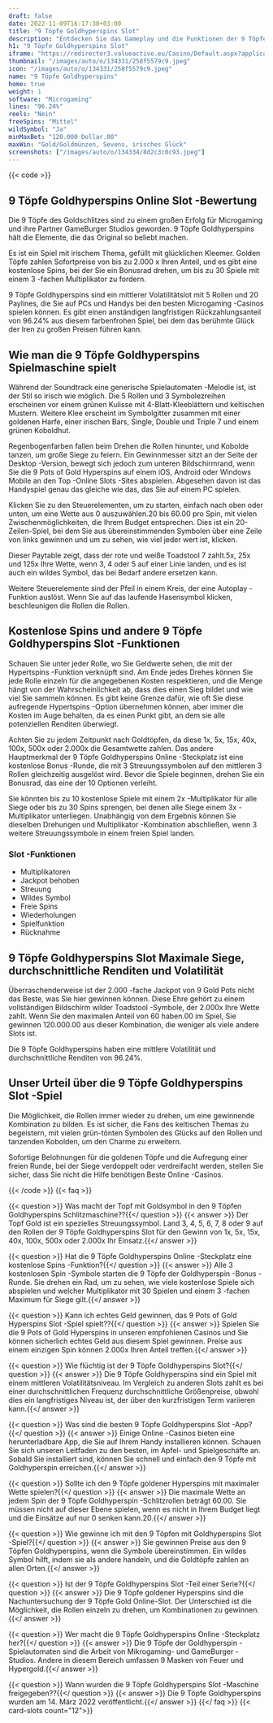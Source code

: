 ```yaml
---
draft: false
date: 2022-11-09T16:17:38+03:00
title: "9 Töpfe Goldhyperspins Slot"
description: "Entdecken Sie das Gameplay und die Funktionen der 9 Töpfe von Goldhyperspins Online Slot in unserer vollständigen Bewertung. Wir zeigen auch, wo wir mit dem besten Casino -Bonus spielen können."
h1: "9 Töpfe Goldhyperspins Slot"
iframe: "https://redirector3.valueactive.eu/Casino/Default.aspx?applicationid=1023&theme=quickfiressl&usertype=5&sext1=demo&sext2=demo&csid=1867&serverid=1867&variant=MAL-Demo&gameid=9PotsOfGoldHyperSpinsDesktop&ul=en&allowmixedMode=1&bypassFlashPrompt=1&preferexternal=1&callback=cms.widget.Game.externalEventHandler&lobbyURL=https://slotcatalog.com/en/slots/9-Pots-of-Gold-HyperSpins"
thumbnail: "/images/auto/o/134331/258f5579c9.jpeg"
icon: "/images/auto/o/134331/258f5579c9.jpeg"
name: "9 Töpfe Goldhyperspins"
home: true
weight: 1
software: "Microgaming"
lines: "96.24%"
reels: "Nein"
freeSpins: "Mittel"
wildSymbol: "Ja"
minMaxBet: "120.000 Dollar.00"
maxWin: "Gold/Goldmünzen, Sevens, irisches Glück"
screenshots: ["/images/auto/o/134334/8d2c3c0c93.jpeg"]
---
```


{{< code >}}<h2>9 Töpfe Goldhyperspins Online Slot -Bewertung</h2><p>Die 9 Töpfe des Goldschlitzes sind zu einem großen Erfolg für Microgaming und ihre Partner GameBurger Studios geworden. 9 Töpfe Goldhyperspins hält die Elemente, die das Original so beliebt machen.</p><p>Es ist ein Spiel mit irischem Thema, gefüllt mit glücklichen Kleemer. Golden Töpfe zahlen Sofortpreise von bis zu 2.000 x Ihren Anteil, und es gibt eine kostenlose Spins, bei der Sie ein Bonusrad drehen, um bis zu 30 Spiele mit einem 3 -fachen Multiplikator zu fordern.</p><p>9 Töpfe Goldhyperspins sind ein mittlerer Volatilitätslot mit 5 Rollen und 20 Paylines, die Sie auf PCs und Handys bei den besten Microgaming -Casinos spielen können. Es gibt einen anständigen langfristigen Rückzahlungsanteil von 96.24% aus diesem farbenfrohen Spiel, bei dem das berühmte Glück der Iren zu großen Preisen führen kann.</p><h2>Wie man die 9 Töpfe Goldhyperspins Spielmaschine spielt</h2><p>Während der Soundtrack eine generische Spielautomaten -Melodie ist, ist der Stil so irisch wie möglich. Die 5 Rollen und 3 Symbolezreihen erscheinen vor einem grünen Kulisse mit 4-Blatt-Kleeblättern und keltischen Mustern. Weitere Klee erscheint im Symbolgitter zusammen mit einer goldenen Harfe, einer irischen Bars, Single, Double und Triple 7 und einem grünen Koboldhut.</p><p>Regenbogenfarben fallen beim Drehen die Rollen hinunter, und Kobolde tanzen, um große Siege zu feiern. Ein Gewinnmesser sitzt an der Seite der Desktop -Version, bewegt sich jedoch zum unteren Bildschirmrand, wenn Sie die 9 Pots of Gold Hyperspins auf einem iOS, Android oder Windows Mobile an den Top -Online Slots -Sites abspielen. Abgesehen davon ist das Handyspiel genau das gleiche wie das, das Sie auf einem PC spielen.</p><p>Klicken Sie zu den Steuerelementen, um zu starten, einfach nach oben oder unten, um eine Wette aus 0 auszuwählen.20 bis 60.00 pro Spin, mit vielen Zwischenmöglichkeiten, die Ihrem Budget entsprechen. Dies ist ein 20-Zeilen-Spiel, bei dem Sie aus übereinstimmenden Symbolen über eine Zeile von links gewinnen und um zu sehen, wie viel jeder wert ist, klicken.</p><p>Dieser Paytable zeigt, dass der rote und weiße Toadstool 7 zahlt.5x, 25x und 125x Ihre Wette, wenn 3, 4 oder 5 auf einer Linie landen, und es ist auch ein wildes Symbol, das bei Bedarf andere ersetzen kann.</p><p>Weitere Steuerelemente sind der Pfeil in einem Kreis, der eine Autoplay -Funktion auslöst. Wenn Sie auf das laufende Hasensymbol klicken, beschleunigen die Rollen die Rollen.</p><h2>Kostenlose Spins und andere 9 Töpfe Goldhyperspins Slot -Funktionen</h2><p>Schauen Sie unter jeder Rolle, wo Sie Geldwerte sehen, die mit der Hypertspins -Funktion verknüpft sind. Am Ende jedes Drehes können Sie jede Rolle einzeln für die angegebenen Kosten respektieren, und die Menge hängt von der Wahrscheinlichkeit ab, dass dies einen Sieg bildet und wie viel Sie sammeln können. Es gibt keine Grenze dafür, wie oft Sie diese aufregende Hypertspins -Option übernehmen können, aber immer die Kosten im Auge behalten, da es einen Punkt gibt, an dem sie alle potenziellen Renditen überwiegt.</p><p>Achten Sie zu jedem Zeitpunkt nach Goldtöpfen, da diese 1x, 5x, 15x, 40x, 100x, 500x oder 2.000x die Gesamtwette zahlen. Das andere Hauptmerkmal der 9 Töpfe Goldhyperspins Online -Steckplatz ist eine kostenlose Bonus -Runde, die mit 3 Streuungssymbolen auf den mittleren 3 Rollen gleichzeitig ausgelöst wird. Bevor die Spiele beginnen, drehen Sie ein Bonusrad, das eine der 10 Optionen verleiht.</p><p>Sie könnten bis zu 10 kostenlose Spiele mit einem 2x -Multiplikator für alle Siege oder bis zu 30 Spins sprengen, bei denen alle Siege einem 3x -Multiplikator unterliegen. Unabhängig von dem Ergebnis können Sie dieselben Drehungen und Multiplikator -Kombination abschließen, wenn 3 weitere Streuungssymbole in einem freien Spiel landen.</p><h3>
Slot -Funktionen</h3><ul>
<li></span>
Multiplikatoren</li>
<li></span>
Jackpot behoben</li>
<li></span>
Streuung</li>
<li></span>
Wildes Symbol</li>
<li></span>
Freie Spins</li>
<li></span>
Wiederholungen</li>
<li></span>
Spielfunktion</li>
<li></span>
Rücknahme</li></ul><h2>9 Töpfe Goldhyperspins Slot Maximale Siege, durchschnittliche Renditen und Volatilität</h2><p>Überraschenderweise ist der 2.000 -fache Jackpot von 9 Gold Pots nicht das Beste, was Sie hier gewinnen können. Diese Ehre gehört zu einem vollständigen Bildschirm wilder Toadstool -Symbole, der 2.000x Ihre Wette zahlt. Wenn Sie den maximalen Anteil von 60 haben.00 im Spiel, Sie gewinnen 120.000.00 aus dieser Kombination, die weniger als viele andere Slots ist.</p><p>Die 9 Töpfe Goldhyperspins haben eine mittlere Volatilität und durchschnittliche Renditen von 96.24%.</p><h2>Unser Urteil über die 9 Töpfe Goldhyperspins Slot -Spiel</h2><p>Die Möglichkeit, die Rollen immer wieder zu drehen, um eine gewinnende Kombination zu bilden. Es ist sicher, die Fans des keltischen Themas zu begeistern, mit vielen grün-tönten Symbolen des Glücks auf den Rollen und tanzenden Kobolden, um den Charme zu erweitern.</p><p>Sofortige Belohnungen für die goldenen Töpfe und die Aufregung einer freien Runde, bei der Siege verdoppelt oder verdreifacht werden, stellen Sie sicher, dass Sie nicht die Hilfe benötigen Beste Online -Casinos.</p>
{{< /code >}}
{{< faq >}}

{{< question >}} Was macht der Topf mit Goldsymbol in den 9 Töpfen Goldhyperspins Schlitzmaschine??{{</ question >}}
{{< answer >}} Der Topf Gold ist ein spezielles Streuungssymbol. Land 3, 4, 5, 6, 7, 8 oder 9 auf den Rollen der 9 Töpfe Goldhyperspins Slot für den Gewinn von 1x, 5x, 15x, 40x, 100x, 500x oder 2.000x Ihr Einsatz.{{</ answer >}}

{{< question >}} Hat die 9 Töpfe Goldhyperspins Online -Steckplatz eine kostenlose Spins -Funktion?{{</ question >}}
{{< answer >}} Alle 3 kostenlosen Spin -Symbole starten die 9 Töpfe der Goldhyperspin -Bonus -Runde. Sie drehen ein Rad, um zu sehen, wie viele kostenlose Spiele sich abspielen und welcher Multiplikator mit 30 Spielen und einem 3 -fachen Maximum für Siege gilt.{{</ answer >}}

{{< question >}} Kann ich echtes Geld gewinnen, das 9 Pots of Gold Hyperspins Slot -Spiel spielt??{{</ question >}}
{{< answer >}} Spielen Sie die 9 Pots of Gold Hyperspins in unseren empfohlenen Casinos und Sie können sicherlich echtes Geld aus diesem Spiel gewinnen. Preise aus einem einzigen Spin können 2.000x Ihren Anteil treffen.{{</ answer >}}

{{< question >}} Wie flüchtig ist der 9 Töpfe Goldhyperspins Slot?{{</ question >}}
{{< answer >}} Die 9 Töpfe Goldhyperspins sind ein Spiel mit einem mittleren Volatilitätsniveau. Im Vergleich zu anderen Slots zahlt es bei einer durchschnittlichen Frequenz durchschnittliche Größenpreise, obwohl dies ein langfristiges Niveau ist, der über den kurzfristigen Term variieren kann.{{</ answer >}}

{{< question >}} Was sind die besten 9 Töpfe Goldhyperspins Slot -App?{{</ question >}}
{{< answer >}} Einige Online -Casinos bieten eine herunterladbare App, die Sie auf Ihrem Handy installieren können. Schauen Sie sich unseren Leitfaden zu den besten, im Apfel- und Spielgeschäfte an. Sobald Sie installiert sind, können Sie schnell und einfach den 9 Töpfe mit Goldhyperspin erreichen.{{</ answer >}}

{{< question >}} Sollte ich den 9 Töpfe goldener Hyperspins mit maximaler Wette spielen?{{</ question >}}
{{< answer >}} Die maximale Wette an jedem Spin der 9 Töpfe Goldhyperspin -Schlitzrollen beträgt 60.00. Sie müssen nicht auf dieser Ebene spielen, wenn es nicht in Ihrem Budget liegt und die Einsätze auf nur 0 senken kann.20.{{</ answer >}}

{{< question >}} Wie gewinne ich mit den 9 Töpfen mit Goldhyperspins Slot -Spiel?{{</ question >}}
{{< answer >}} Sie gewinnen Preise aus den 9 Töpfen Goldhyperspins, wenn die Symbole übereinstimmen. Ein wildes Symbol hilft, indem sie als andere handeln, und die Goldtöpfe zahlen an allen Orten.{{</ answer >}}

{{< question >}} Ist der 9 Töpfe Goldhyperspins Slot -Teil einer Serie?{{</ question >}}
{{< answer >}} Die 9 Töpfe goldener Hyperspins sind die Nachuntersuchung der 9 Töpfe Gold Online-Slot. Der Unterschied ist die Möglichkeit, die Rollen einzeln zu drehen, um Kombinationen zu gewinnen.{{</ answer >}}

{{< question >}} Wer macht die 9 Töpfe Goldhyperspins Online -Steckplatz her?{{</ question >}}
{{< answer >}} Die 9 Töpfe der Goldhyperspin -Spielautomaten sind die Arbeit von Mikrogaming- und GameBurger -Studios. Andere in diesem Bereich umfassen 9 Masken von Feuer und Hypergold.{{</ answer >}}

{{< question >}} Wann wurden die 9 Töpfe Goldhyperspins Slot -Maschine freigegeben??{{</ question >}}
{{< answer >}} Die 9 Töpfe Goldhyperspins wurden am 14. März 2022 veröffentlicht.{{</ answer >}}
{{</ faq >}}
{{< card-slots count="12">}}